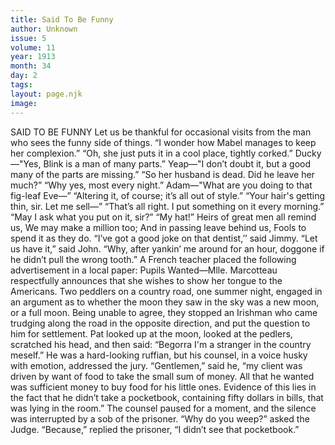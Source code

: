 ```yaml
---
title: Said To Be Funny
author: Unknown
issue: 5
volume: 11
year: 1913
month: 34
day: 2
tags:
layout: page.njk
image:
---
```

SAID TO BE FUNNY    Let us be thankful for occasional visits from the man who sees the funny side of things.       “I wonder how Mabel manages to keep her complexion.”    “Oh, she just puts it in a cool place, tightly corked.”       Ducky—"Yes, Blink is a man of many parts.”    Yeap—"I don’t doubt it, but a good many of the parts are missing.”       “So her husband is dead. Did he leave her much?”    “Why yes, most every night.”       Adam—"What are you doing to that fig-leaf Eve—”   “Altering it, of course; it’s all out of style.”       “Your hair's getting thin, sir. Let me sell—”   “That’s all right. I put something on it every morning.”    “May I ask what you put on it, sir?”    “My hat!”       Heirs of great men all remind us,    We may make a million too;    And in passing leave behind us,    Fools to spend it as they do.       “I’ve got a good joke on that dentist,’’ said Jimmy.    “Let us have it,” said John.   “Why, after yankin’ me around for an hour, doggone if he didn’t pull the wrong tooth.”       A French teacher placed the following advertisement in a local paper:    Pupils Wanted—Mlle. Marcotteau respectfully announces that she wishes to show her tongue to the Americans.       Two peddlers on a country road, one summer night, engaged in an argument as to whether the moon they saw in the sky was a new moon, or a full moon. Being unable to agree, they stopped an Irishman who came trudging along the road in the opposite direction, and put the question to him for settlement. Pat looked up at the moon, looked at the pedlers, scratched his head, and then said: “Begorra I'm a stranger in the country meself.”       He was a hard-looking ruffian, but his counsel, in a voice husky with emotion, addressed the jury.    “Gentlemen,” said he, “my client was driven by want of food to take the small sum of money. All that he wanted was sufficient money to buy food for his little ones. Evidence of this lies in the fact that he didn’t take a pocketbook, containing fifty dollars in bills, that was lying in the room.”    The counsel paused for a moment, and the silence was interrupted by a sob of the prisoner.    “Why do you weep?” asked the Judge.    “Because,” replied the prisoner, “I didn’t see that pocketbook.”


